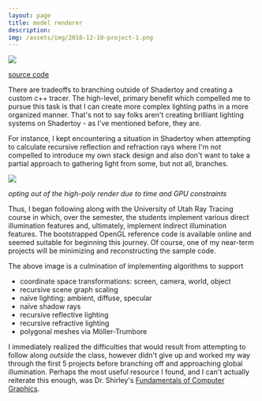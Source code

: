```yaml
---
layout: page
title: model renderer
description:
img: /assets/img/2018-12-10-project-1.png
---
```


<img class="col" src="{{ site.baseurl }}/assets/img/2018-12-10-project-1.png">

[source code](https://github.com/wilimitis/tracer)

There are tradeoffs to branching outside of Shadertoy and creating a custom c++ tracer. The high-level, primary benefit which compelled me to pursue this task is that I can create more complex lighting paths in a more organized manner. That's not to say folks aren't creating brilliant lighting systems on Shadertoy - as I've mentioned before, they are.

For instance, I kept encountering a situation in Shadertoy when attempting to calculate recursive reflection and refraction rays where I'm not compelled to introduce my own stack design and also don't want to take a partial approach to gathering light from some, but not all, branches.

<img class="col" src="{{ site.baseurl }}/assets/img/2018-12-10-project-2.png">

_opting out of the high-poly render due to time and GPU constraints_

Thus, I began following along with the University of Utah Ray Tracing course in which, over the semester, the students implement various direct illumination features and, ultimately, implement indirect illumination features. The bootstrapped OpenGL reference code is available online and seemed suitable for beginning this journey. Of course, one of my near-term projects will be minimizing and reconstructing the sample code.

The above image is a culmination of implementing algorithms to support
- coordinate space transformations: screen, camera, world, object
- recursive scene graph scaling
- naïve lighting: ambient, diffuse, specular
- naïve shadow rays
- recursive reflective lighting
- recursive refractive lighting
- polygonal meshes via Möller-Trumbore

I immediately realized the difficulties that would result from attempting to follow along _outside_ the class, however didn't give up and worked my way through the first 5 projects before branching off and approaching global illumination. Perhaps the most useful resource I found, and I can't actually reiterate this enough, was Dr. Shirley's [Fundamentals of Computer Graphics](https://www.cs.cornell.edu/~srm/fcg4/).

